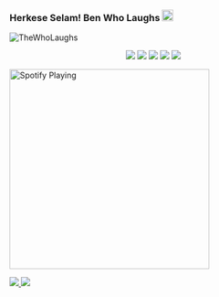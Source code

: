 ### Herkese Selam! Ben Who Laughs <img src="https://media.giphy.com/media/Q7LHmoFwVP6Yc1swZs/giphy.gif" height="20px"></h2>

<img src="https://komarev.com/ghpvc/?username=TheWhoLaughs&label=Ziyaretçi%20Sayısı&color=552b75" alt="TheWhoLaughs" />
<p align="center">
 <a href="https://discord.com/users/310344608800309250" target"blank_"><img src="https://img.shields.io/badge/Who Laughs%20-7289DA.svg?&style=for-the-badge&logo=discord&logoColor=white"></a>
  <a href="https://open.spotify.com/user/gto875gmxmjn7x1ao92p31etr" target"blank_"><img src="https://img.shields.io/badge/Who Laughs%20-1ed760.svg?&style=for-the-badge&logo=spotify&logoColor=white"></a>
    <a href="https://www.youtube.com/channel/UCPP1M5M3vCkSDsIYmV7zALw" target"blank_"><img src="https://img.shields.io/badge/Who Laughs%20-ff0000.svg?&style=for-the-badge&logo=youtube&logoColor=white"></a>
  <a href="https://github.com/TheWhoLaughs" target"blank_"><img src="https://img.shields.io/badge/Who Laughs%20-191717.svg?&style=for-the-badge&logo=github&logoColor=white"></a>
 <a href="https://www.instagram.com/wholaughs1/" target"blank_"><img src="https://img.shields.io/badge/Who Laughs%20-DC3175.svg?&style=for-the-badge&logo=instagram&logoColor=white"></a>


[<img src="https://now-playing-codestackr.vercel.app/api/spotify-playing" alt="Spotify Playing" width="350" />](https://open.spotify.com/user/gto875gmxmjn7x1ao92p31etr?si=a12663a343bd4537&nd=1)

<a href="https://github.com/TheWhoLaughs">
  <img src="https://github-readme-stats.vercel.app/api?username=TheWhoLaughs&count_private=true&hide_border=true&show_icons=true&include_all_commits=true&bg_color=0d1117&title_color=df761c&text_color=FFFFFF&icon_color=df761c">
<img src="https://github-readme-stats.vercel.app/api/top-langs/?username=TheWhoLaughs&layout=compact&theme=nord&hide_border=true&bg_color=0d1117&border_radius=6&title_color=df761c">
</a>

